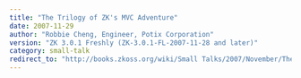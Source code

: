 ```yaml
---
title: "The Trilogy of ZK's MVC Adventure"
date: 2007-11-29
author: "Robbie Cheng, Engineer, Potix Corporation"
version: "ZK 3.0.1 Freshly (ZK-3.0.1-FL-2007-11-28 and later)"
category: small-talk
redirect_to: "http://books.zkoss.org/wiki/Small Talks/2007/November/The Trilogy of ZK's MVC Adventure"
---
```

